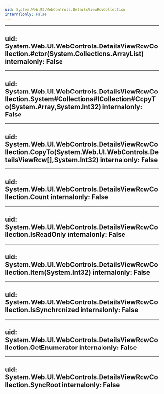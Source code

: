 ```yaml
---
uid: System.Web.UI.WebControls.DetailsViewRowCollection
internalonly: False
---
```


---
uid: System.Web.UI.WebControls.DetailsViewRowCollection.#ctor(System.Collections.ArrayList)
internalonly: False
---

---
uid: System.Web.UI.WebControls.DetailsViewRowCollection.System#Collections#ICollection#CopyTo(System.Array,System.Int32)
internalonly: False
---

---
uid: System.Web.UI.WebControls.DetailsViewRowCollection.CopyTo(System.Web.UI.WebControls.DetailsViewRow[],System.Int32)
internalonly: False
---

---
uid: System.Web.UI.WebControls.DetailsViewRowCollection.Count
internalonly: False
---

---
uid: System.Web.UI.WebControls.DetailsViewRowCollection.IsReadOnly
internalonly: False
---

---
uid: System.Web.UI.WebControls.DetailsViewRowCollection.Item(System.Int32)
internalonly: False
---

---
uid: System.Web.UI.WebControls.DetailsViewRowCollection.IsSynchronized
internalonly: False
---

---
uid: System.Web.UI.WebControls.DetailsViewRowCollection.GetEnumerator
internalonly: False
---

---
uid: System.Web.UI.WebControls.DetailsViewRowCollection.SyncRoot
internalonly: False
---
